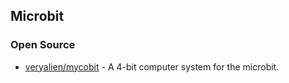 ## Microbit



### Open Source
- [veryalien/mycobit](https://github.com/veryalien/mycobit) - A 4-bit computer system for the microbit.


